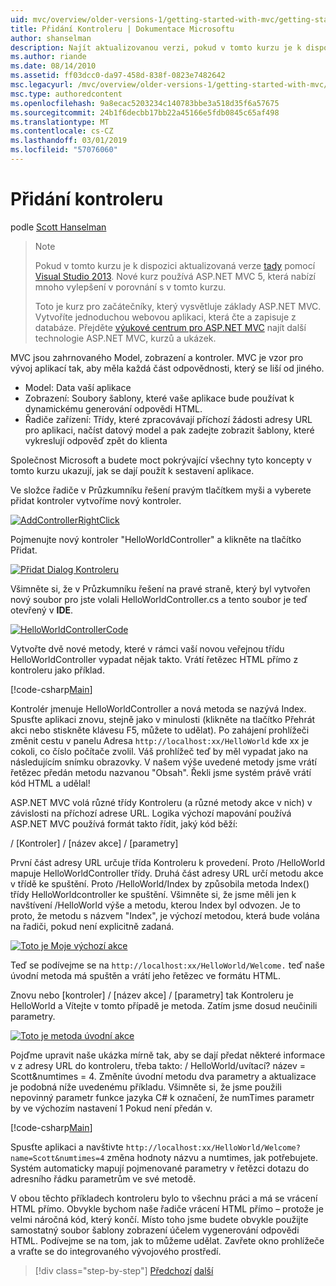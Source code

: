 ```yaml
---
uid: mvc/overview/older-versions-1/getting-started-with-mvc/getting-started-with-mvc-part2
title: Přidání Kontroleru | Dokumentace Microsoftu
author: shanselman
description: Najít aktualizovanou verzi, pokud v tomto kurzu je k dispozici zde prostřednictvím sady Visual Studio 2013. Nové kurz používá ASP.NET MVC 5, která nabízí mnoho vylepšení v porovnání s t...
ms.author: riande
ms.date: 08/14/2010
ms.assetid: ff03dcc0-da97-458d-838f-0823e7482642
msc.legacyurl: /mvc/overview/older-versions-1/getting-started-with-mvc/getting-started-with-mvc-part2
msc.type: authoredcontent
ms.openlocfilehash: 9a8ecac5203234c140783bbe3a518d35f6a57675
ms.sourcegitcommit: 24b1f6decbb17bb22a45166e5fdb0845c65af498
ms.translationtype: MT
ms.contentlocale: cs-CZ
ms.lasthandoff: 03/01/2019
ms.locfileid: "57076060"
---
```

<a name="adding-a-controller"></a>Přidání kontroleru
====================
podle [Scott Hanselman](https://github.com/shanselman)

> > [!NOTE]
> > Pokud v tomto kurzu je k dispozici aktualizovaná verze [tady](../../getting-started/introduction/getting-started.md) pomocí [Visual Studio 2013](https://my.visualstudio.com/Downloads?q=visual%20studio%202013). Nové kurz používá ASP.NET MVC 5, která nabízí mnoho vylepšení v porovnání s v tomto kurzu.
>
>
> Toto je kurz pro začátečníky, který vysvětluje základy ASP.NET MVC. Vytvoříte jednoduchou webovou aplikaci, která čte a zapisuje z databáze. Přejděte [výukové centrum pro ASP.NET MVC](../../../index.md) najít další technologie ASP.NET MVC, kurzů a ukázek.


MVC jsou zahrnovaného Model, zobrazení a kontroler. MVC je vzor pro vývoj aplikací tak, aby měla každá část odpovědnosti, který se liší od jiného.

- Model: Data vaší aplikace
- Zobrazení: Soubory šablony, které vaše aplikace bude používat k dynamickému generování odpovědi HTML.
- Řadiče zařízení: Třídy, které zpracovávají příchozí žádosti adresy URL pro aplikaci, načíst datový model a pak zadejte zobrazit šablony, které vykreslují odpověď zpět do klienta

Společnost Microsoft a budete moct pokrývající všechny tyto koncepty v tomto kurzu ukazují, jak se dají použít k sestavení aplikace.

Ve složce řadiče v Průzkumníku řešení pravým tlačítkem myši a vyberete přidat kontroler vytvoříme nový kontroler.

[![AddControllerRightClick](getting-started-with-mvc-part2/_static/image2.png)](getting-started-with-mvc-part2/_static/image1.png)

Pojmenujte nový kontroler "HelloWorldController" a klikněte na tlačítko Přidat.

[![Přidat Dialog Kontroleru](getting-started-with-mvc-part2/_static/image4.png)](getting-started-with-mvc-part2/_static/image3.png)

Všimněte si, že v Průzkumníku řešení na pravé straně, který byl vytvořen nový soubor pro jste volali HelloWorldController.cs a tento soubor je teď otevřený v **IDE**.

[![HelloWorldControllerCode](getting-started-with-mvc-part2/_static/image6.png)](getting-started-with-mvc-part2/_static/image5.png)

Vytvořte dvě nové metody, které v rámci vaší novou veřejnou třídu HelloWorldController vypadat nějak takto. Vrátí řetězec HTML přímo z kontroleru jako příklad.

[!code-csharp[Main](getting-started-with-mvc-part2/samples/sample1.cs)]

Kontrolér jmenuje HelloWorldController a nová metoda se nazývá Index. Spusťte aplikaci znovu, stejně jako v minulosti (klikněte na tlačítko Přehrát akci nebo stiskněte klávesu F5, můžete to udělat). Po zahájení prohlížeči změnit cestu v panelu Adresa `http://localhost:xx/HelloWorld` kde xx je cokoli, co číslo počítače zvolil. Váš prohlížeč teď by měl vypadat jako na následujícím snímku obrazovky. V našem výše uvedené metody jsme vrátí řetězec předán metodu nazvanou "Obsah". Řekli jsme systém právě vrátí kód HTML a udělal!

ASP.NET MVC volá různé třídy Kontroleru (a různé metody akce v nich) v závislosti na příchozí adrese URL. Logika výchozí mapování používá ASP.NET MVC používá formát takto řídit, jaký kód běží:

/ [Kontroler] / [název akce] / [parametry]

První část adresy URL určuje třída Kontroleru k provedení. Proto /HelloWorld mapuje HelloWorldController třídy. Druhá část adresy URL určí metodu akce v třídě ke spuštění. Proto /HelloWorld/Index by způsobila metoda Index() třídy HelloWorldcontroller ke spuštění. Všimněte si, že jsme měli jen k navštívení /HelloWorld výše a metodu, kterou Index byl odvozen. Je to proto, že metodu s názvem "Index", je výchozí metodou, která bude volána na řadiči, pokud není explicitně zadaná.

[![Toto je Moje výchozí akce](getting-started-with-mvc-part2/_static/image8.png)](getting-started-with-mvc-part2/_static/image7.png)

Teď se podívejme se na `http://localhost:xx/HelloWorld/Welcome.` teď naše úvodní metoda má spuštěn a vrátí jeho řetězec ve formátu HTML.

Znovu nebo [kontroler] / [název akce] / [parametry] tak Kontroleru je HelloWorld a Vítejte v tomto případě je metoda. Zatím jsme dosud neučinili parametry.

[![Toto je metoda úvodní akce](getting-started-with-mvc-part2/_static/image10.png)](getting-started-with-mvc-part2/_static/image9.png)

Pojďme upravit naše ukázka mírně tak, aby se dají předat některé informace v z adresy URL do kontroleru, třeba takto: / HelloWorld/uvítací? název = Scott&amp;numtimes = 4. Změníte úvodní metodu dva parametry a aktualizace je podobná níže uvedenému příkladu. Všimněte si, že jsme použili nepovinný parametr funkce jazyka C# k označení, že numTimes parametr by ve výchozím nastavení 1 Pokud není předán v.

[!code-csharp[Main](getting-started-with-mvc-part2/samples/sample2.cs)]

Spusťte aplikaci a navštivte `http://localhost:xx/HelloWorld/Welcome?name=Scott&numtimes=4` změna hodnoty názvu a numtimes, jak potřebujete. Systém automaticky mapují pojmenované parametry v řetězci dotazu do adresního řádku parametrům ve své metodě.

V obou těchto příkladech kontroleru bylo to všechnu práci a má se vrácení HTML přímo. Obvykle bychom naše řadiče vrácení HTML přímo – protože je velmi náročná kód, který končí. Místo toho jsme budete obvykle použijte samostatný soubor šablony zobrazení účelem vygenerování odpovědi HTML. Podívejme se na tom, jak to můžeme udělat. Zavřete okno prohlížeče a vraťte se do integrovaného vývojového prostředí.

> [!div class="step-by-step"]
> [Předchozí](getting-started-with-mvc-part1.md)
> [další](getting-started-with-mvc-part3.md)
